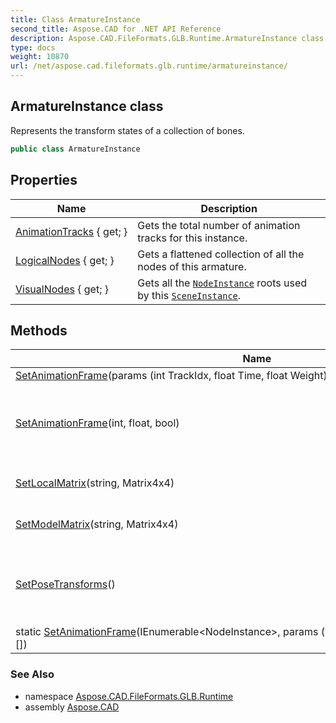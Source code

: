 ```yaml
---
title: Class ArmatureInstance
second_title: Aspose.CAD for .NET API Reference
description: Aspose.CAD.FileFormats.GLB.Runtime.ArmatureInstance class. Represents the transform states of a collection of bones
type: docs
weight: 10870
url: /net/aspose.cad.fileformats.glb.runtime/armatureinstance/
---
```

## ArmatureInstance class

Represents the transform states of a collection of bones.

```csharp
public class ArmatureInstance
```

## Properties

| Name | Description |
| --- | --- |
| [AnimationTracks](../../aspose.cad.fileformats.glb.runtime/armatureinstance/animationtracks/) { get; } | Gets the total number of animation tracks for this instance. |
| [LogicalNodes](../../aspose.cad.fileformats.glb.runtime/armatureinstance/logicalnodes/) { get; } | Gets a flattened collection of all the nodes of this armature. |
| [VisualNodes](../../aspose.cad.fileformats.glb.runtime/armatureinstance/visualnodes/) { get; } | Gets all the [`NodeInstance`](../nodeinstance/) roots used by this [`SceneInstance`](../sceneinstance/). |

## Methods

| Name | Description |
| --- | --- |
| [SetAnimationFrame](../../aspose.cad.fileformats.glb.runtime/armatureinstance/setanimationframe/#setanimationframe_1)(params (int TrackIdx, float Time, float Weight)[]) |  |
| [SetAnimationFrame](../../aspose.cad.fileformats.glb.runtime/armatureinstance/setanimationframe/#setanimationframe)(int, float, bool) | Sets the bone transforms from an animation frame. |
| [SetLocalMatrix](../../aspose.cad.fileformats.glb.runtime/armatureinstance/setlocalmatrix/)(string, Matrix4x4) | Sets the matrix of a bone. |
| [SetModelMatrix](../../aspose.cad.fileformats.glb.runtime/armatureinstance/setmodelmatrix/)(string, Matrix4x4) | Sets the matrix of a bone. |
| [SetPoseTransforms](../../aspose.cad.fileformats.glb.runtime/armatureinstance/setposetransforms/)() | Resets the bone transforms to their default positions. |
| static [SetAnimationFrame](../../aspose.cad.fileformats.glb.runtime/armatureinstance/setanimationframe/)(IEnumerable&lt;NodeInstance&gt;, params (int TrackIdx, float Time, float Weight)[]) |  |

### See Also

* namespace [Aspose.CAD.FileFormats.GLB.Runtime](../../aspose.cad.fileformats.glb.runtime/)
* assembly [Aspose.CAD](../../)


